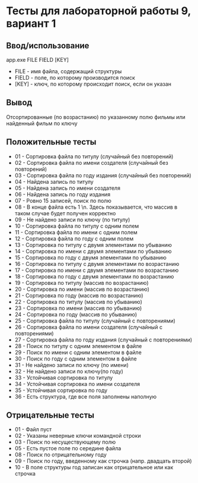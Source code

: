 # Тесты для лабораторной работы 9, вариант 1

## Ввод/использование
app.exe FILE FIELD [KEY]
- FILE - имя файла, содержащий структуры
- FIELD - поле, по которому производится поиск
- [KEY] - ключ, по которому происходит поиск, если он указан

## Вывод
Отсортированные (по возрaстанию) по указанному полю фильмы или найденный фильм по ключу

## Положительные тесты
- 01 - Сортировка файла по титулу (случайный без повторений)
- 02 - Сортировка файла по имени создателя (случайный без повторений)
- 03 - Сортировка файла по году издания (случайный без повторений)
- 04 - Найдена запись по титулу
- 05 - Найдена запись по имени создателя
- 06 - Найдена запись по году издания
- 07 - Ровно 15 записей, поиск по полю
- 08 - В конце файла есть 1  \n. Здесь показывается, что массив в таком случае будет получен корректно
- 09 - Не найдено записи по ключу (по титулу)
- 10 - Сортировка файла по титулу с одним полем
- 11 - Сортировка файла по имени с одним полем
- 12 - Сортировка файла по году с одним полем
- 13 - Сортировка по титулу с двумя элементами по убыванию
- 14 - Сортировка по имени с двумя элементами по убыванию
- 15 - Сортировка по году с двумя элементами по убыванию
- 16 - Сортировка по титулу с двумя элементами по возрастанию
- 17 - Сортировка по имени с двумя элементами по возрастанию
- 18 - Сортировка по году с двумя элементами по возрастанию
- 19 - Сортировка по титулу (массив по возрастанию)
- 20 - Сортировка по имени (массив по возрастанию)
- 21 - Сортировка по году (массив по возрастанию)
- 22 - Сортировка по титулу (массив по убыванию)
- 23 - Сортировка по имени (массив по убыванию)
- 24 - Сортировка по году (массив по убыванию)
- 25 - Сортировка файла по титулу (случайный с повторениями)
- 26 - Сортировка файла по имени создателя (случайный с повторениями)
- 27 - Сортировка файла по году издания (случайный с повторениями)
- 28 - Поиск по титулу с одним элементом в файле
- 29 - Поиск по имени с одним элементом в файле
- 30 - Поиск по году с одним элементом в файле
- 31 - Не найдено записи по ключу (по имени)
- 32 - Не найдено записи по ключу(по году)
- 33 - Устойчивая сортировка по титулу
- 34 - Устойчивая сортировка по имени создателя
- 35 - Устойчивая сортировка по году
- 36 - Есть структура, где все поля заполнены наполную

## Отрицательные тесты
- 01 - Файл пуст
- 02 - Указаны неверные ключи командной строки
- 03 - Поиск по несуществующему полю
- 05 - Есть пустое поле по середине файла
- 08 - Поиск по отрицательному году
- 09 - Поиск по году, введенному как строчка (напр. двадцать второй)
- 10 - В поле структуры год записан как отрицательное или как строчка

